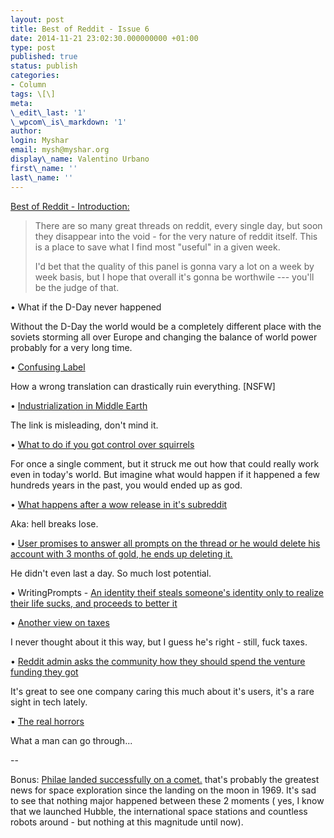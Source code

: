 ```yaml
---
layout: post
title: Best of Reddit - Issue 6
date: 2014-11-21 23:02:30.000000000 +01:00
type: post
published: true
status: publish
categories:
- Column
tags: \[\]
meta:
\_edit\_last: '1'
\_wpcom\_is\_markdown: '1'
author:
login: Myshar
email: mysh@myshar.org
display\_name: Valentino Urbano
first\_name: ''
last\_name: ''
---
```


[Best of Reddit - Introduction:][0]

> There are so many great threads on reddit, every single day, but soon they disappear into the void - for the very nature of reddit itself. This is a place to save what I find most "useful" in a given week.
> 
> I'd bet that the quality of this panel is gonna vary a lot on a week by week basis, but I hope that overall it's gonna be worthwile --- you'll be the judge of that.

• What if the D-Day never happened

Without the D-Day the world would be a completely different place with the soviets storming all over Europe and changing the balance of world power probably for a very long time.

• [Confusing Label][1]

How a wrong translation can drastically ruin everything. \[NSFW\]

• [Industrialization in Middle Earth][2]

The link is misleading, don't mind it.

• [What to do if you got control over squirrels][3]

For once a single comment, but it struck me out how that could really work even in today's world. But imagine what would happen if it happened a few hundreds years in the past, you would ended up as god.

• [What happens after a wow release in it's subreddit][4]

Aka: hell breaks lose.

• [User promises to answer all prompts on the thread or he would delete his account with 3 months of gold, he ends up deleting it.][5]

He didn't even last a day. So much lost potential.

• WritingPrompts - [An identity theif steals someone's identity only to realize their life sucks, and proceeds to better it][6]

• [Another view on taxes][7]

I never thought about it this way, but I guess he's right - still, fuck taxes.

• [Reddit admin asks the community how they should spend the venture funding they got][8]

It's great to see one company caring this much about it's users, it's a rare sight in tech lately.

• [The real horrors][9]

What a man can go through...

--

Bonus: [Philae landed successfully on a comet.][10] that's probably the greatest news for space exploration since the landing on the moon in 1969\. It's sad to see that nothing major happened between these 2 moments ( yes, I know that we launched Hubble, the international space stations and countless robots around - but nothing at this magnitude until now).


[0]: http://www.myshar.org/best-of-reddit-introduction/
[1]: http://www.reddit.com/r/mildlyinteresting/comments/2m43c9/coworkers_homeopathic_cure_has_semen_in_it/
[2]: http://www.reddit.com/r/worldnews/comments/2m7cc7/local_hunters_kill_over_70_boko_haram_insurgents/
[3]: http://www.reddit.com/r/AskReddit/comments/2m924r/you_have_the_obedience_and_loyalty_of_all/cm25zzj
[4]: http://www.reddit.com/r/wow/comments/2mcfbb/mods_no_longer_give_a_shit_post_whatever/
[5]: http://www.reddit.com/r/WritingPrompts/comments/2mbj84/pm_prompt_me_i_will_answer_every_prompt_in_the/
[6]: http://www.reddit.com/r/WritingPrompts/comments/2may8g/wp_an_identity_theif_steals_someones_identity/cm2jpcj
[7]: http://www.reddit.com/r/politics/comments/2m7o0b/unlike_brits_americans_dont_think_tax_is_morally/cm1p6ww
[8]: http://www.reddit.com/r/AskReddit/comments/2moyiz/serious_how_should_reddit_inc_distribute_a/
[9]: http://www.reddit.com/r/alcoholism/comments/2mpv21/wanted_to_get_a_little_of_my_story_out_need_some/
[10]: http://www.reddit.com/r/Physics/comments/2m2xpz/philae_landing_on_comet_67p_mega_thread/